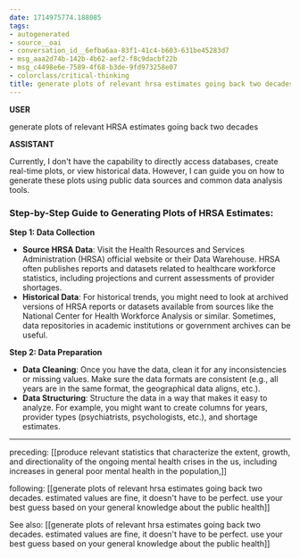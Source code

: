 ```yaml
---
date: 1714975774.188085
tags:
- autogenerated
- source__oai
- conversation_id__6efba6aa-83f1-41c4-b603-631be45283d7
- msg_aaa2d74b-142b-4b62-aef2-f8c9dacbf22b
- msg_c4498e6e-7589-4f68-b3de-9fd973258e07
- colorclass/critical-thinking
title: generate plots of relevant hrsa estimates going back two decades
---
```


**USER**

generate plots of relevant HRSA estimates going back two decades


**ASSISTANT**

Currently, I don't have the capability to directly access databases, create real-time plots, or view historical data. However, I can guide you on how to generate these plots using public data sources and common data analysis tools.

### Step-by-Step Guide to Generating Plots of HRSA Estimates:

**Step 1: Data Collection**
- **Source HRSA Data**: Visit the Health Resources and Services Administration (HRSA) official website or their Data Warehouse. HRSA often publishes reports and datasets related to healthcare workforce statistics, including projections and current assessments of provider shortages.
- **Historical Data**: For historical trends, you might need to look at archived versions of HRSA reports or datasets available from sources like the National Center for Health Workforce Analysis or similar. Sometimes, data repositories in academic institutions or government archives can be useful.

**Step 2: Data Preparation**
- **Data Cleaning**: Once you have the data, clean it for any inconsistencies or missing values. Make sure the data formats are consistent (e.g., all years are in the same format, the geographical data aligns, etc.).
- **Data Structuring**: Structure the data in a way that makes it easy to analyze. For example, you might want to create columns for years, provider types (psychiatrists, psychologists, etc.), and shortage estimates.


---

preceding: [[produce relevant statistics that characterize the extent, growth, and directionality of the ongoing mental health crises in the us, including increases in general poor mental health in the population,]]  


following: [[generate plots of relevant hrsa estimates going back two decades. estimated values are fine, it doesn't have to be perfect. use your best guess based on your general knowledge about the public health]]

See also: [[generate plots of relevant hrsa estimates going back two decades. estimated values are fine, it doesn't have to be perfect. use your best guess based on your general knowledge about the public health]]